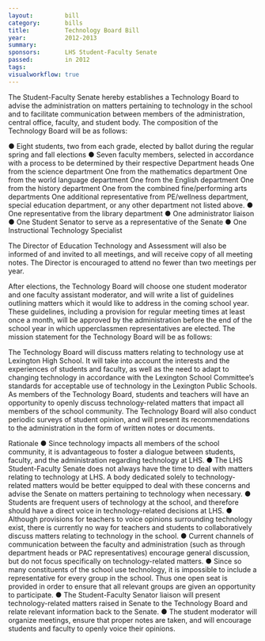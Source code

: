 ```yaml
---  
layout:         bill
category:       bills
title:          Technology Board Bill
year:           2012-2013
summary:        
sponsors:       LHS Student-Faculty Senate
passed:         in 2012
tags:           
visualworkflow: true
---
```


The Student-Faculty Senate hereby establishes a Technology Board to advise the administration on matters pertaining to technology in the school and to facilitate communication between members of the administration, central office, faculty, and student body. The composition of the Technology Board will be as follows:

●    Eight students, two from each grade, elected by ballot during the regular spring and fall elections
●    Seven faculty members, selected in accordance with a process to be determined by their respective Department heads
      One from the science department
      One from the mathematics department
      One from the world language department
      One from the English department
      One from the history department
      One from the combined fine/performing arts departments
      One additional representative from PE/wellness department, special education department, or any other department not listed above.
●    One representative from the library department
●    One administrator liaison
●    One Student Senator to serve as a representative of the Senate
●    One Instructional Technology Specialist

The Director of Education Technology and Assessment will also be informed of and invited to all meetings, and will receive copy of all meeting notes. The Director is encouraged to attend no fewer than two meetings per year.

After elections, the Technology Board will choose one student moderator and one faculty assistant moderator, and will write a list of guidelines outlining matters which it would like to address in the coming school year. These guidelines, including a provision for regular meeting times at least once a month, will be approved by the administration before the end of the school year in which upperclassmen representatives are elected. The mission statement for the Technology Board will be as follows:

The Technology Board will discuss matters relating to technology use at Lexington High School. It will take into account the interests and the experiences of students and faculty, as well as the need to adapt to changing technology in accordance with the Lexington School Committee’s standards for acceptable use of technology in the Lexington Public Schools. As members of the Technology Board, students and teachers will have an opportunity to openly discuss technology-related matters that impact all members of the school community. The Technology Board will also conduct periodic surveys of student opinion, and will present its recommendations to the administration in the form of written notes or documents. 

Rationale 
●    Since technology impacts all members of the school community, it is advantageous to foster a dialogue between students, faculty, and the administration regarding technology at LHS.
●    The LHS Student-Faculty Senate does not always have the time to deal with matters relating to technology at LHS. A body dedicated solely to technology-related matters would be better equipped to deal with these concerns and advise the Senate on matters pertaining to technology when necessary.
●    Students are frequent users of technology at the school, and therefore should have a direct voice in technology-related decisions at LHS.
●    Although provisions for teachers to voice opinions surrounding technology exist, there is currently no way for teachers and students to collaboratively discuss matters relating to technology in the school. 
●    Current channels of communication between the faculty and administration (such as through department heads or PAC representatives) encourage general discussion, but do not focus specifically on technology-related matters.
●    Since so many constituents of the school use technology, it is impossible to include a representative for every group in the school. Thus one open seat is provided in order to ensure that all relevant groups are given an opportunity to participate.
●    The Student-Faculty Senator liaison will present technology-related matters raised in Senate to the Technology Board and  relate relevant information back to the Senate.
●    The student moderator will organize meetings, ensure that proper notes are taken, and will encourage students and faculty to openly voice their opinions.
